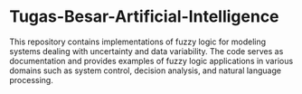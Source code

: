 # Tugas-Besar-Artificial-Intelligence
This repository contains implementations of fuzzy logic for modeling systems dealing with uncertainty and data variability. The code serves as documentation and provides examples of fuzzy logic applications in various domains such as system control, decision analysis, and natural language processing.
